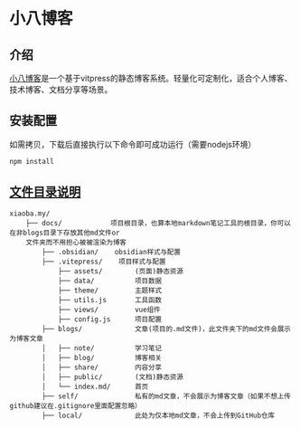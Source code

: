 # 小八博客
## 介绍
[小八博客](https://xioaba.blog)是一个基于vitpress的静态博客系统。轻量化可定制化，适合个人博客、技术博客、文档分享等场景。

## 安装配置
如需拷贝，下载后直接执行以下命令即可成功运行（需要nodejs环境）
```cmd
npm install
```

## [文件目录说明](https://vitepress.dev/zh/guide/routing#root-and-source-directory)

```
xiaoba.my/
    ├── docs/            项目根目录，也算本地markdown笔记工具的根目录，你可以在非blogs目录下存放其他md文件or
    文件夹而不用担心被被渲染为博客
        ├── .obsidian/    obsidian样式与配置
        ├── .vitepress/    项目样式与配置
            ├── assets/        (页面)静态资源
            ├── data/          项目数据
            ├── theme/         主题样式
            ├── utils.js       工具函数
            ├── views/         vue组件
            ├── config.js      项目配置
        ├── blogs/             文章(项目的.md文件)，此文件夹下的md文件会展示为博客文章
        │   ├── note/          学习笔记
        │   ├── blog/          博客相关
        │   ├── share/         内容分享
        │   ├── public/        (文档)静态资源
        │   └── index.md/      首页
        ├── self/              私有的md文章，不会展示为博客文章（如果不想上传github建议在.gitignore里面配置忽略）
        ├── local/             此处为仅本地md文章，不会上传到GitHub仓库

```
